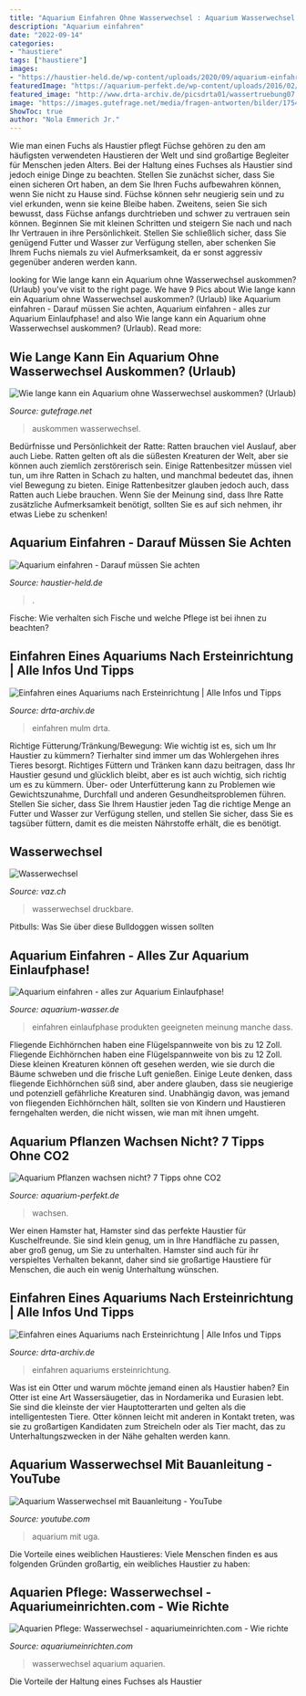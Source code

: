 ```yaml
---
title: "Aquarium Einfahren Ohne Wasserwechsel : Aquarium Wasserwechsel Mit Bauanleitung"
description: "Aquarium einfahren"
date: "2022-09-14"
categories:
- "haustiere"
tags: ["haustiere"]
images:
- "https://haustier-held.de/wp-content/uploads/2020/09/aquarium-einfahren.jpg"
featuredImage: "https://aquarium-perfekt.de/wp-content/uploads/2016/02/aquarium_pflanzen_wachsen_nicht-320x213.jpg"
featured_image: "http://www.drta-archiv.de/picsdrta01/wassertruebung07.jpg"
image: "https://images.gutefrage.net/media/fragen-antworten/bilder/175477170/0_big.jpg?v=1441026789000"
ShowToc: true
author: "Nola Emmerich Jr."
---
```



Wie man einen Fuchs als Haustier pflegt
Füchse gehören zu den am häufigsten verwendeten Haustieren der Welt und sind großartige Begleiter für Menschen jeden Alters. Bei der Haltung eines Fuchses als Haustier sind jedoch einige Dinge zu beachten. Stellen Sie zunächst sicher, dass Sie einen sicheren Ort haben, an dem Sie Ihren Fuchs aufbewahren können, wenn Sie nicht zu Hause sind. Füchse können sehr neugierig sein und zu viel erkunden, wenn sie keine Bleibe haben. Zweitens, seien Sie sich bewusst, dass Füchse anfangs durchtrieben und schwer zu vertrauen sein können. Beginnen Sie mit kleinen Schritten und steigern Sie nach und nach Ihr Vertrauen in ihre Persönlichkeit. Stellen Sie schließlich sicher, dass Sie genügend Futter und Wasser zur Verfügung stellen, aber schenken Sie Ihrem Fuchs niemals zu viel Aufmerksamkeit, da er sonst aggressiv gegenüber anderen werden kann.

	

		
looking for Wie lange kann ein Aquarium ohne Wasserwechsel auskommen? (Urlaub) you've visit to the right page. We have 9 Pics about Wie lange kann ein Aquarium ohne Wasserwechsel auskommen? (Urlaub) like Aquarium einfahren - Darauf müssen Sie achten, Aquarium einfahren - alles zur Aquarium Einlaufphase! and also Wie lange kann ein Aquarium ohne Wasserwechsel auskommen? (Urlaub). Read more:
		
    
## Wie Lange Kann Ein Aquarium Ohne Wasserwechsel Auskommen? (Urlaub)

<img loading=lazy src="https://images.gutefrage.net/media/fragen-antworten/bilder/175477170/0_big.jpg?v=1441026789000" onerror="this.onerror=null;this.src='https://tse3.mm.bing.net/th?id=OIP.TaiN_W2Ex2K187prKRFG8wAAAA&amp;pid=15.1';" alt="Wie lange kann ein Aquarium ohne Wasserwechsel auskommen? (Urlaub)">

_Source: gutefrage.net_

>auskommen wasserwechsel. 

	

Bedürfnisse und Persönlichkeit der Ratte: Ratten brauchen viel Auslauf, aber auch Liebe.
Ratten gelten oft als die süßesten Kreaturen der Welt, aber sie können auch ziemlich zerstörerisch sein. Einige Rattenbesitzer müssen viel tun, um ihre Ratten in Schach zu halten, und manchmal bedeutet das, ihnen viel Bewegung zu bieten. Einige Rattenbesitzer glauben jedoch auch, dass Ratten auch Liebe brauchen. Wenn Sie der Meinung sind, dass Ihre Ratte zusätzliche Aufmerksamkeit benötigt, sollten Sie es auf sich nehmen, ihr etwas Liebe zu schenken!

    
## Aquarium Einfahren - Darauf Müssen Sie Achten

<img loading=lazy src="https://haustier-held.de/wp-content/uploads/2020/09/aquarium-einfahren.jpg" onerror="this.onerror=null;this.src='https://tse4.mm.bing.net/th?id=OIP.c-n6wOFdj3I-ED1c60UNewHaD8&amp;pid=15.1';" alt="Aquarium einfahren - Darauf müssen Sie achten">

_Source: haustier-held.de_

>. 

	

Fische: Wie verhalten sich Fische und welche Pflege ist bei ihnen zu beachten?

    
## Einfahren Eines Aquariums Nach Ersteinrichtung | Alle Infos Und Tipps

<img loading=lazy src="http://www.drta-archiv.de/picsdrta01/wassertruebung07.jpg" onerror="this.onerror=null;this.src='https://tse1.mm.bing.net/th?id=OIP.bvhr6DIF44k0QAa8kR8k2QHaEL&amp;pid=15.1';" alt="Einfahren eines Aquariums nach Ersteinrichtung | Alle Infos und Tipps">

_Source: drta-archiv.de_

>einfahren mulm drta. 

	

Richtige Fütterung/Tränkung/Bewegung: Wie wichtig ist es, sich um Ihr Haustier zu kümmern?
Tierhalter sind immer um das Wohlergehen ihres Tieres besorgt. Richtiges Füttern und Tränken kann dazu beitragen, dass Ihr Haustier gesund und glücklich bleibt, aber es ist auch wichtig, sich richtig um es zu kümmern. Über- oder Unterfütterung kann zu Problemen wie Gewichtszunahme, Durchfall und anderen Gesundheitsproblemen führen. Stellen Sie sicher, dass Sie Ihrem Haustier jeden Tag die richtige Menge an Futter und Wasser zur Verfügung stellen, und stellen Sie sicher, dass Sie es tagsüber füttern, damit es die meisten Nährstoffe erhält, die es benötigt.

    
## Wasserwechsel

<img loading=lazy src="http://www.vaz.ch/images/img_1383_sbp.jpg" onerror="this.onerror=null;this.src='https://tse1.mm.bing.net/th?id=OIP.BkdKLzX5MyiQL7KwfwxBygAAAA&amp;pid=15.1';" alt="Wasserwechsel">

_Source: vaz.ch_

>wasserwechsel druckbare. 

	

Pitbulls: Was Sie über diese Bulldoggen wissen sollten

    
## Aquarium Einfahren - Alles Zur Aquarium Einlaufphase!

<img loading=lazy src="https://www.aquarium-wasser.de/images/content/aquarium-einfahren.jpg" onerror="this.onerror=null;this.src='https://tse3.mm.bing.net/th?id=OIP.Xen277UV7pW7Ju5LzRRhIAAAAA&amp;pid=15.1';" alt="Aquarium einfahren - alles zur Aquarium Einlaufphase!">

_Source: aquarium-wasser.de_

>einfahren einlaufphase produkten geeigneten meinung manche dass. 

	

Fliegende Eichhörnchen haben eine Flügelspannweite von bis zu 12 Zoll.
Fliegende Eichhörnchen haben eine Flügelspannweite von bis zu 12 Zoll. Diese kleinen Kreaturen können oft gesehen werden, wie sie durch die Bäume schweben und die frische Luft genießen. Einige Leute denken, dass fliegende Eichhörnchen süß sind, aber andere glauben, dass sie neugierige und potenziell gefährliche Kreaturen sind. Unabhängig davon, was jemand von fliegenden Eichhörnchen hält, sollten sie von Kindern und Haustieren ferngehalten werden, die nicht wissen, wie man mit ihnen umgeht.

    
## Aquarium Pflanzen Wachsen Nicht? 7 Tipps Ohne CO2

<img loading=lazy src="https://aquarium-perfekt.de/wp-content/uploads/2016/02/aquarium_pflanzen_wachsen_nicht-320x213.jpg" onerror="this.onerror=null;this.src='https://tse1.mm.bing.net/th?id=OIP.XVwaxItmCBFa-ltWFMgdowAAAA&amp;pid=15.1';" alt="Aquarium Pflanzen wachsen nicht? 7 Tipps ohne CO2">

_Source: aquarium-perfekt.de_

>wachsen. 

	

Wer einen Hamster hat,
Hamster sind das perfekte Haustier für Kuschelfreunde. Sie sind klein genug, um in Ihre Handfläche zu passen, aber groß genug, um Sie zu unterhalten. Hamster sind auch für ihr verspieltes Verhalten bekannt, daher sind sie großartige Haustiere für Menschen, die auch ein wenig Unterhaltung wünschen.

    
## Einfahren Eines Aquariums Nach Ersteinrichtung | Alle Infos Und Tipps

<img loading=lazy src="https://www.drta-archiv.de/picsdrta01/wassertruebung03-tn.jpg" onerror="this.onerror=null;this.src='https://tse2.mm.bing.net/th?id=OIP.LTc42_jjkJipIicLZ930DAAAAA&amp;pid=15.1';" alt="Einfahren eines Aquariums nach Ersteinrichtung | Alle Infos und Tipps">

_Source: drta-archiv.de_

>einfahren aquariums ersteinrichtung. 

	

Was ist ein Otter und warum möchte jemand einen als Haustier haben?
Ein Otter ist eine Art Wassersäugetier, das in Nordamerika und Eurasien lebt. Sie sind die kleinste der vier Hauptotterarten und gelten als die intelligentesten Tiere. Otter können leicht mit anderen in Kontakt treten, was sie zu großartigen Kandidaten zum Streicheln oder als Tier macht, das zu Unterhaltungszwecken in der Nähe gehalten werden kann.

    
## Aquarium Wasserwechsel Mit Bauanleitung - YouTube

<img loading=lazy src="http://i.ytimg.com/vi/wV4ZXfX_UgA/maxresdefault.jpg" onerror="this.onerror=null;this.src='https://tse2.mm.bing.net/th?id=OIP.TAf4PkDvz3y6sCq4nqdbCwHaEK&amp;pid=15.1';" alt="Aquarium Wasserwechsel mit Bauanleitung - YouTube">

_Source: youtube.com_

>aquarium mit uga. 

	

Die Vorteile eines weiblichen Haustieres: Viele Menschen finden es aus folgenden Gründen großartig, ein weibliches Haustier zu haben:

    
## Aquarien Pflege: Wasserwechsel - Aquariumeinrichten.com - Wie Richte

<img loading=lazy src="http://www.aquariumeinrichten.com/content/image/px622-content-large/aquarium-wasserwechsel1.jpg" onerror="this.onerror=null;this.src='https://tse3.mm.bing.net/th?id=OIP.5IK9lupCDIQr_uXCsIpX6gHaES&amp;pid=15.1';" alt="Aquarien Pflege: Wasserwechsel - aquariumeinrichten.com - Wie richte">

_Source: aquariumeinrichten.com_

>wasserwechsel aquarium aquarien. 

	

Die Vorteile der Haltung eines Fuchses als Haustier

